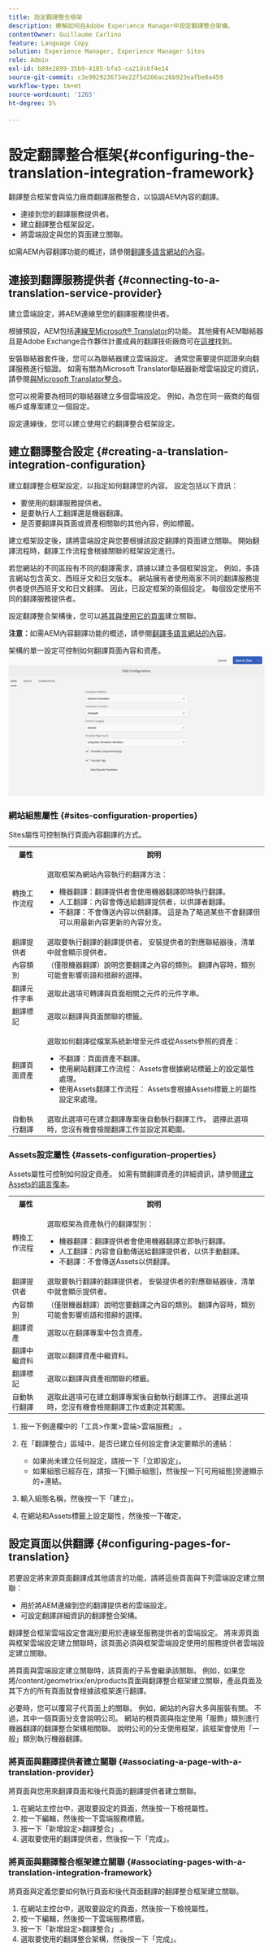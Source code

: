 ```yaml
---
title: 設定翻譯整合框架
description: 瞭解如何在Adobe Experience Manager中設定翻譯整合架構。
contentOwner: Guillaume Carlino
feature: Language Copy
solution: Experience Manager, Experience Manager Sites
role: Admin
exl-id: b89e2899-35b9-4105-bfa5-ca21dc6f4e14
source-git-commit: c3e9029236734e22f5d266ac26b923eafbe0a459
workflow-type: tm+mt
source-wordcount: '1265'
ht-degree: 5%

---
```


# 設定翻譯整合框架{#configuring-the-translation-integration-framework}

翻譯整合框架會與協力廠商翻譯服務整合，以協調AEM內容的翻譯。

* 連接到您的翻譯服務提供者。
* 建立翻譯整合框架設定。
* 將雲端設定與您的頁面建立關聯。

如需AEM內容翻譯功能的概述，請參閱[翻譯多語言網站的內容](/help/sites-administering/translation.md)。

## 連接到翻譯服務提供者 {#connecting-to-a-translation-service-provider}

建立雲端設定，將AEM連線至您的翻譯服務提供者。

根據預設，AEM包括[連線至Microsoft® Translator](/help/sites-administering/tc-msconf.md)的功能。 其他擁有AEM聯結器且是Adobe Exchange合作夥伴計畫成員的翻譯技術廠商可在[這裡](https://exchange.adobe.com/apps/browse/ec?page=1&amp;partnerLevel=All&amp;product=AEM&amp;q=experience+manager+translation&amp;sort=RELEVANCE)找到。

安裝聯結器套件後，您可以為聯結器建立雲端設定。 通常您需要提供認證來向翻譯服務進行驗證。 如需有關為Microsoft Translator聯結器新增雲端設定的資訊，請參閱[與Microsoft Translator整合](/help/sites-administering/tc-msconf.md)。

您可以視需要為相同的聯結器建立多個雲端設定。 例如，為您在同一廠商的每個帳戶或專案建立一個設定。

設定連線後，您可以建立使用它的翻譯整合框架設定。

## 建立翻譯整合設定 {#creating-a-translation-integration-configuration}

建立翻譯整合框架設定，以指定如何翻譯您的內容。 設定包括以下資訊：

* 要使用的翻譯服務提供者。
* 是要執行人工翻譯還是機器翻譯。
* 是否要翻譯與頁面或資產相關聯的其他內容，例如標籤。

建立框架設定後，請將雲端設定與您要根據該設定翻譯的頁面建立關聯。 開始翻譯流程時，翻譯工作流程會根據關聯的框架設定進行。

若您網站的不同區段有不同的翻譯需求，請據以建立多個框架設定。 例如，多語言網站包含英文、西班牙文和日文版本。 網站擁有者使用兩家不同的翻譯服務提供者提供西班牙文和日文翻譯。 因此，已設定框架的兩個設定。 每個設定使用不同的翻譯服務提供者。

設定翻譯整合架構後，您可以[將其與使用它的頁面](/help/sites-administering/tc-prep.md)建立關聯。

**注意：**&#x200B;如需AEM內容翻譯功能的概述，請參閱[翻譯多語言網站的內容](/help/sites-administering/translation.md)。

架構的單一設定可控制如何翻譯頁面內容和資產。
![chlimage_1-386](assets/translation-config-65.jpg)

### 網站組態屬性 {#sites-configuration-properties}

Sites屬性可控制執行頁面內容翻譯的方式。

<table>
 <tbody>
  <tr>
   <th>屬性</th>
   <th>說明</th>
  </tr>
  <tr>
   <td>轉換工作流程</td>
   <td><p>選取框架為網站內容執行的翻譯方法：</p>
    <ul>
     <li>機器翻譯：翻譯提供者會使用機器翻譯即時執行翻譯。</li>
     <li>人工翻譯：內容會傳送給翻譯提供者，以供譯者翻譯。 </li>
     <li>不翻譯：不會傳送內容以供翻譯。 這是為了略過某些不會翻譯但可以用最新內容更新的內容分支。</li>
    </ul> </td>
  </tr>
  <tr>
   <td>翻譯提供者</td>
   <td>選取要執行翻譯的翻譯提供者。 安裝提供者的對應聯結器後，清單中就會顯示提供者。</td>
  </tr>
  <tr>
   <td>內容類別</td>
   <td>（僅限機器翻譯）說明您要翻譯之內容的類別。 翻譯內容時，類別可能會影響術語和措辭的選擇。</td>
  </tr>
  <tr>
   <td>翻譯元件字串</td>
   <td>選取此選項可轉譯與頁面相關之元件的元件字串。</td>
  </tr>
  <tr>
   <td>翻譯標記</td>
   <td>選取以翻譯與頁面關聯的標籤。</td>
  </tr>
  <tr>
   <td>翻譯頁面資產</td>
   <td><p>選取如何翻譯從檔案系統新增至元件或從Assets參照的資產：</p>
    <ul>
     <li>不翻譯：頁面資產不翻譯。</li>
     <li>使用網站翻譯工作流程： Assets會根據網站標籤上的設定屬性處理。</li>
     <li>使用Assets翻譯工作流程： Assets會根據Assets標籤上的屬性設定來處理。</li>
    </ul> </td>
  </tr>
  <tr>
   <td>自動執行翻譯</td>
   <td>選取此選項可在建立翻譯專案後自動執行翻譯工作。 選擇此選項時，您沒有機會檢閱翻譯工作並設定其範圍。</td>
  </tr>
 </tbody>
</table>

### Assets設定屬性 {#assets-configuration-properties}

Assets屬性可控制如何設定資產。 如需有關翻譯資產的詳細資訊，請參閱[建立Assets的語言復本](/help/assets/translation-projects.md)。

<table>
 <tbody>
  <tr>
   <th>屬性</th>
   <th>說明</th>
  </tr>
  <tr>
   <td>轉換工作流程</td>
   <td><p>選取框架為資產執行的翻譯型別：</p>
    <ul>
     <li>機器翻譯：翻譯提供者會使用機器翻譯立即執行翻譯。</li>
     <li>人工翻譯：內容會自動傳送給翻譯提供者，以供手動翻譯。 </li>
     <li>不翻譯：不會傳送Assets以供翻譯。</li>
    </ul> </td>
  </tr>
  <tr>
   <td>翻譯提供者</td>
   <td>選取要執行翻譯的翻譯提供者。 安裝提供者的對應聯結器後，清單中就會顯示提供者。</td>
  </tr>
  <tr>
   <td>內容類別</td>
   <td>（僅限機器翻譯）說明您要翻譯之內容的類別。 翻譯內容時，類別可能會影響術語和措辭的選擇。</td>
  </tr>
  <tr>
   <td>翻譯資產</td>
   <td>選取以在翻譯專案中包含資產。 </td>
  </tr>
  <tr>
   <td>翻譯中繼資料</td>
   <td>選取以翻譯資產中繼資料。</td>
  </tr>
  <tr>
   <td>翻譯標記</td>
   <td>選取以翻譯與資產相關聯的標籤。</td>
  </tr>
  <tr>
   <td>自動執行翻譯</td>
   <td>選取此選項可在建立翻譯專案後自動執行翻譯工作。 選擇此選項時，您沒有機會檢閱翻譯工作或劃定其範圍。</td>
  </tr>
 </tbody>
</table>

1. 按一下側邊欄中的「工具>作業>雲端>雲端服務」 。
1. 在「翻譯整合」區域中，是否已建立任何設定會決定要顯示的連結：

   * 如果尚未建立任何設定，請按一下「立即設定」。
   * 如果組態已經存在，請按一下[顯示組態]，然後按一下[可用組態]旁邊顯示的+連結。

1. 輸入組態名稱，然後按一下「建立」。
1. 在網站和Assets標籤上設定屬性，然後按一下確定。

## 設定頁面以供翻譯 {#configuring-pages-for-translation}

若要設定將來源頁面翻譯成其他語言的功能，請將這些頁面與下列雲端設定建立關聯：

* 用於將AEM連線到您的翻譯提供者的雲端設定。
* 可設定翻譯詳細資訊的翻譯整合架構。

翻譯整合框架雲端設定會識別要用於連線至服務提供者的雲端設定。 將來源頁面與框架雲端設定建立關聯時，該頁面必須與框架雲端設定使用的服務提供者雲端設定建立關聯。

將頁面與雲端設定建立關聯時，該頁面的子系會繼承該關聯。 例如，如果您將/content/geometrixx/en/products頁面與翻譯整合框架建立關聯，產品頁面及其下方的所有頁面就會根據該框架進行翻譯。

必要時，您可以覆寫子代頁面上的關聯。 例如，網站的內容大多與服裝有關。 不過，其中一個頁面分支會說明公司。 網站的根頁面與指定使用「服飾」類別進行機器翻譯的翻譯整合架構相關聯。 說明公司的分支使用框架，該框架會使用「一般」類別執行機器翻譯。

### 將頁面與翻譯提供者建立關聯 {#associating-a-page-with-a-translation-provider}

將頁面與您用來翻譯頁面和後代頁面的翻譯提供者建立關聯。

1. 在網站主控台中，選取要設定的頁面，然後按一下檢視屬性。
1. 按一下編輯，然後按一下雲端服務標籤。
1. 按一下「新增設定>翻譯整合」 。
1. 選取要使用的翻譯提供者，然後按一下「完成」。

### 將頁面與翻譯整合框架建立關聯 {#associating-pages-with-a-translation-integration-framework}

將頁面與定義您要如何執行頁面和後代頁面翻譯的翻譯整合框架建立關聯。

1. 在網站主控台中，選取要設定的頁面，然後按一下檢視屬性。
1. 按一下編輯，然後按一下雲端服務標籤。
1. 按一下「新增設定>翻譯整合」 。
1. 選取要使用的翻譯整合架構，然後按一下「完成」。
